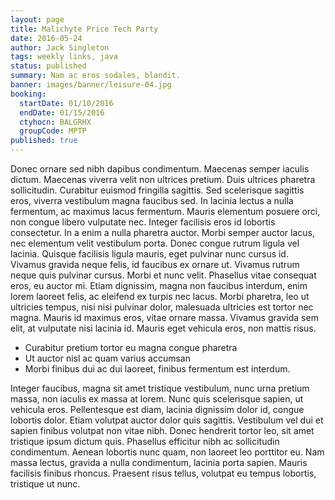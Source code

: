 ```yaml
---
layout: page
title: Malichyte Price Tech Party
date: 2016-05-24
author: Jack Singleton
tags: weekly links, java
status: published
summary: Nam ac eros sodales, blandit.
banner: images/banner/leisure-04.jpg
booking:
  startDate: 01/10/2016
  endDate: 01/15/2016
  ctyhocn: BALGRHX
  groupCode: MPTP
published: true
---
```

Donec ornare sed nibh dapibus condimentum. Maecenas semper iaculis dictum. Maecenas viverra velit non ultrices pretium. Duis ultrices pharetra sollicitudin. Curabitur euismod fringilla sagittis. Sed scelerisque sagittis eros, viverra vestibulum magna faucibus sed. In lacinia lectus a nulla fermentum, ac maximus lacus fermentum. Mauris elementum posuere orci, non congue libero vulputate nec. Integer facilisis eros id lobortis consectetur. In a enim a nulla pharetra auctor.
Morbi semper auctor lacus, nec elementum velit vestibulum porta. Donec congue rutrum ligula vel lacinia. Quisque facilisis ligula mauris, eget pulvinar nunc cursus id. Vivamus gravida neque felis, id faucibus ex ornare ut. Vivamus rutrum neque quis pulvinar cursus. Morbi et nunc velit. Phasellus vitae consequat eros, eu auctor mi. Etiam dignissim, magna non faucibus interdum, enim lorem laoreet felis, ac eleifend ex turpis nec lacus. Morbi pharetra, leo ut ultricies tempus, nisi nisi pulvinar dolor, malesuada ultricies est tortor nec magna. Mauris id maximus eros, vitae ornare massa. Vivamus gravida sem elit, at vulputate nisi lacinia id. Mauris eget vehicula eros, non mattis risus.

* Curabitur pretium tortor eu magna congue pharetra
* Ut auctor nisl ac quam varius accumsan
* Morbi finibus dui ac dui laoreet, finibus fermentum est interdum.

Integer faucibus, magna sit amet tristique vestibulum, nunc urna pretium massa, non iaculis ex massa at lorem. Nunc quis scelerisque sapien, ut vehicula eros. Pellentesque est diam, lacinia dignissim dolor id, congue lobortis dolor. Etiam volutpat auctor dolor quis sagittis. Vestibulum vel dui et sapien finibus volutpat non vitae nibh. Donec hendrerit tortor leo, sit amet tristique ipsum dictum quis. Phasellus efficitur nibh ac sollicitudin condimentum. Aenean lobortis nunc quam, non laoreet leo porttitor eu. Nam massa lectus, gravida a nulla condimentum, lacinia porta sapien. Mauris facilisis finibus rhoncus. Praesent risus tellus, volutpat eu tempus lobortis, tristique ut nunc.
